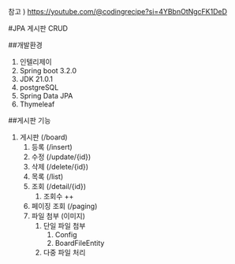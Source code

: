  
참고 ) https://youtube.com/@codingrecipe?si=4YBbnOtNgcFK1DeD

#JPA 게시판 CRUD

##개발환경
1. 인텔리제이
2. Spring boot 3.2.0
3. JDK 21.0.1
4. postgreSQL
5. Spring Data JPA
6. Thymeleaf

##게시판 기능
1. 게시판 (/board)
   1. 등록 (/insert)
   2. 수정 (/update/{id})
   3. 삭제 (/delete/{id})
   4. 목록 (/list)
   5. 조회 (/detail/{id})
      1. 조회수 ++
   6. 페이징 조회 (/paging)
   7. 파일 첨부 (이미지)
      1. 단일 파일 첨부
         1. Config
         2. BoardFileEntity
      2. 다중 파일 처리

